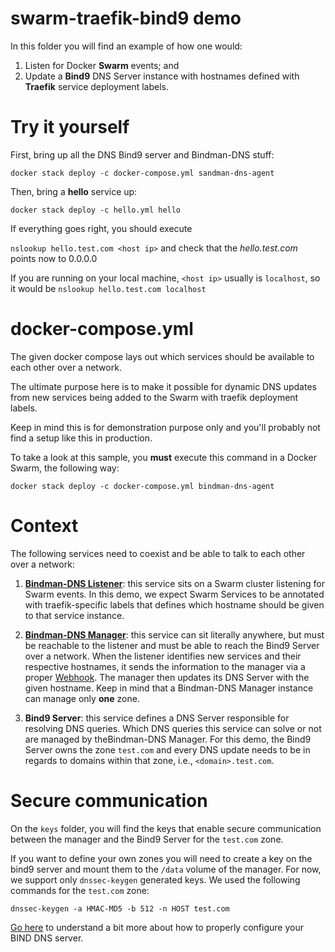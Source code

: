 # swarm-traefik-bind9 demo

In this folder you will find an example of how one would:

1. Listen for Docker **Swarm** events; and
2. Update a **Bind9** DNS Server instance with hostnames defined with **Traefik** service deployment labels.

# Try it yourself

First, bring up all the DNS Bind9 server and Bindman-DNS stuff:

`docker stack deploy -c docker-compose.yml sandman-dns-agent`

Then, bring a **hello** service up:

`docker stack deploy -c hello.yml hello`

If everything goes right, you should execute 

`nslookup hello.test.com <host ip>` and check that the *hello.test.com* points now to 0.0.0.0

If you are running on your local machine, `<host ip>` usually is `localhost`, so it would be `nslookup hello.test.com localhost`

# docker-compose.yml

The given docker compose lays out which services should be available to each other over a network.

The ultimate purpose here is to make it possible for dynamic DNS updates from new services being added to the Swarm with traefik deployment labels. 

Keep in mind this is for demonstration purpose only and you'll probably not find a setup like this in production.

To take a look at this sample, you **must** execute this command in a Docker Swarm, the following way:

```
docker stack deploy -c docker-compose.yml bindman-dns-agent
```

# Context

The following services need to coexist and be able to talk to each other over a network:

1. [**Bindman-DNS Listener**](https://github.com/labbsr0x/bindman-dns-listener): this service sits on a Swarm cluster listening for Swarm events. 
In this demo, we expect Swarm Services to be annotated with traefik-specific labels that defines which hostname should be given to that service instance.

2. [**Bindman-DNS Manager**](https://github.com/labbsr0x/bindman-dns-manager): this service can sit literally anywhere, but must be reachable to the listener and must be able to reach the Bind9 Server over a network. When the listener identifies new services and their respective hostnames, it sends the information to the manager via a proper [Webhook](https://github.com/labbsr0x/bindman-dns-webhook). The manager then updates its DNS Server with the given hostname. Keep in mind that a Bindman-DNS Manager instance can manage only **one** zone.

3. **Bind9 Server**: this service defines a DNS Server responsible for resolving DNS queries. Which DNS queries this service can solve or not are managed by theBindman-DNS Manager.
For this demo, the Bind9 Server owns the zone `test.com` and every DNS update needs to be in regards to domains within that zone, i.e., `<domain>.test.com`. 

# Secure communication

On the `keys` folder, you will find the keys that enable secure communication between the manager and the Bind9 Server for the `test.com` zone.

If you want to define your own zones you will need to create a key on the bind9 server and mount them to the `/data` volume of the manager. For now, we support only `dnssec-keygen` generated keys. We used the following commands for the `test.com` zone:

```
dnssec-keygen -a HMAC-MD5 -b 512 -n HOST test.com
```

[Go here](http://www.firewall.cx/linux-knowledgebase-tutorials/system-and-network-services/831-linux-bind-ipadd-data-file.html) to understand a bit more about how to properly configure your BIND DNS server.
